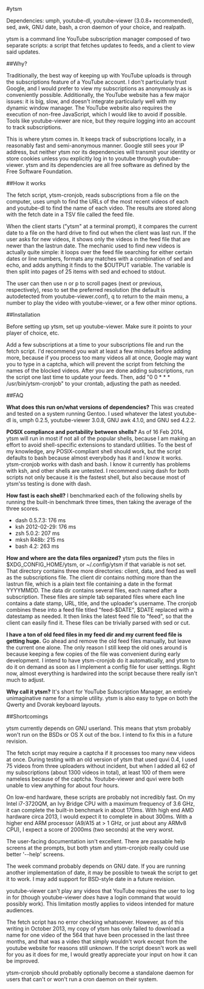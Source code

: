#ytsm

Dependencies: umph, youtube-dl, youtube-viewer (3.0.8+ recommended), sed, awk, GNU date, bash, a cron daemon of your choice, and realpath.

ytsm is a command line YouTube subscription manager composed of two separate scripts: a script that fetches updates to feeds, and a client to view said updates.

##Why?

Traditionally, the best way of keeping up with YouTube uploads is through the subscriptions feature of a YouTube account. I don't particularly trust Google, and I would prefer to view my subscriptions as anonymously as is conveniently possible. Additionally, the YouTube website has a few major issues: it is big, slow, and doesn't integrate particularly well with my dynamic window manager. The YouTube website also requires the execution of non-free JavaScript, which I would like to avoid if possible. Tools like youtube-viewer are nice, but they require logging into an account to track subscriptions.

This is where ytsm comes in. It keeps track of subscriptions locally, in a reasonably fast and semi-anonymous manner. Google still sees your IP address, but neither ytsm nor its dependencies will transmit your identity or store cookies unless you explicitly log in to youtube through youtube-viewer. ytsm and its dependencies are all free software as defined by the Free Software Foundation.

##How it works

The fetch script, ytsm-cronjob, reads subscriptions from a file on the computer, uses umph to find the URLs of the most recent videos of each and youtube-dl to find the name of each video. The results are stored along with the fetch date in a TSV file called the feed file.

When the client starts ("ytsm" at a terminal prompt), it compares the current date to a file on the hard drive to find out when the client was last run. If the user asks for new videos, it shows only the videos in the feed file that are newer than the lastrun date. The mechanic used to find new videos is actually quite simple: it loops over the feed file searching for either certain dates or line numbers, formats any matches with a combination of sed and echo, and adds anything it finds to the $OUTPUT variable. The variable is then split into pages of 25 items with sed and echoed to stdout.

The user can then use n or p to scroll pages (next or previous, respectively), reso to set the preferred resolution (the default is autodetected from youtube-viewer.conf), q to return to the main menu, a number to play the video with youtube-viewer, or a few other minor options.

##Installation

Before setting up ytsm, set up youtube-viewer. Make sure it points to your player of choice, etc.

Add a few subscriptions at a time to your subscriptions file and run the fetch script. I'd recommend you wait at least a few minutes before adding more, because if you process too many videos all at once, Google may want you to type in a captcha, which will prevent the script from fetching the names of the blocked videos. After you are done adding subscriptions, run the script one last time to update your feeds. Then, add "0 0 * * * /usr/bin/ytsm-cronjob" to your crontab, adjusting the path as needed.

##FAQ

<b>What does this run on/what versions of dependencies?</b>
This was created and tested on a system running Gentoo. I used whatever the latest youtube-dl is, umph 0.2.5, youtube-viewer 3.0.8, GNU awk 4.1.0, and GNU sed 4.2.2.

<b>POSIX compliance and portability between shells?</b>
As of 16 Feb 2014, ytsm will run in most if not all of the popular shells, because I am making an effort to avoid shell-specific extensions to standard utilities. To the best of my knowledge, any POSIX-compliant shell should work, but the script defaults to bash because almost everybody has it and I know it works. ytsm-cronjob works with dash and bash. I know it currently has problems with ksh, and other shells are untested. I recommend using dash for both scripts not only because it is the fastest shell, but also because most of ytsm'ss testing is done with dash.

<b>How fast is each shell?</b>
I benchmarked each of the following shells by running the built-in benchmark three times, then taking the average of the three scores.

 * dash 0.5.7.3: 176 ms
 * ksh 2012-02-29: 176 ms
 * zsh 5.0.2: 207 ms
 * mksh R48b: 215 ms
 * bash 4.2: 263 ms

<b>How and where are the data files organized?</b>
ytsm puts the files in $XDG_CONFIG_HOME/ytsm, or ~/.config/ytsm if that variable is not set. That directory contains three more directories: client, data, and feed as well as the subscriptions file. The client dir contains nothing more than the lastrun file, which is a plain text file containing a date in the format YYYYMMDD. The data dir contains several files, each named after a subscription. These files are simple tab separated files where each line contains a date stamp, URL, title, and the uploader's username. The cronjob combines these into a feed file titled "feed-$DATE", $DATE replaced with a datestamp as needed. It then links the latest feed file to "feed", so that the client can easily find it. These files can be trivially parsed with sed or cut.

<b>I have a ton of old feed files in my feed dir and my current feed file is getting huge.</b>
Go ahead and remove the old feed files manually, but leave the current one alone. The only reason I still keep the old ones around is because keeping a few copies of the file was convenient during early development. I intend to have ytsm-cronjob do it automatically, and ytsm to do it on demand as soon as I implement a config file for user settings. Right now, almost everything is hardwired into the script because there really isn't much to adjust.

<b>Why call it ytsm?</b>
It's short for YouTube Subscription Manager, an entirely unimaginative name for a simple utility. ytsm is also easy to type on both the Qwerty and Dvorak keyboard layouts.

##Shortcomings

ytsm currently depends on GNU userland. This means that ytsm probably won't run on the BSDs or OS X out of the box. I intend to fix this in a future revision.

The fetch script may require a captcha if it processes too many new videos at once. During testing with an old version of ytsm that used quvi 0.4, I used 75 videos from three uploaders without incident, but when I added all 62 of my subscriptions (about 1300 videos in total), at least 100 of them were nameless because of the captcha. Youtube-viewer and quvi were both unable to view anything for about four hours.

On low-end hardware, these scripts are probably not incredibly fast. On my Intel i7-3720QM, an Ivy Bridge CPU with a maximum frequency of 3.6 GHz, it can complete the built-in benchmark in about 170ms. With high end AMD hardware circa 2013, I would expect it to complete in about 300ms. With a higher end ARM processor (A9/A15 at > 1 GHz, or just about any ARMv8 CPU), I expect a score of 2000ms (two seconds) at the very worst.

The user-facing documentation isn't excellent. There are passable help screens at the prompts, but both ytsm and ytsm-cronjob really could use better '--help' screens.

The week command probably depends on GNU date. If you are running another implementation of date, it may be possible to tweak the script to get it to work. I may add support for BSD-style date in a future revision.

youtube-viewer can't play any videos that YouTube requires the user to log in for (though youtube-viewer _does_ have a login command that would possibly work). This limitation mostly applies to videos intended for mature audiences.

The fetch script has no error checking whatsoever. However, as of this writing in October 2013, my copy of ytsm has only failed to download a name for one video of the 564 that have been processed in the last three months, and that was a video that simply wouldn't work except from the youtube website for reasons still unknown. If the script doesn't work as well for you as it does for me, I would greatly appreciate your input on how it can be improved.

ytsm-cronjob should probably optionally become a standalone daemon for users that can't or won't run a cron daemon on their system.
